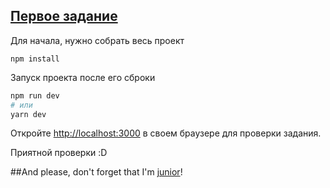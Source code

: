 
## [Первое задание](https://sites.google.com/view/frontenddeveloperreact/#h.i0ozk8efjyly)

Для начала, нужно собрать весь проект
```
npm install 
```


Запуск проекта после его сброки
```bash
npm run dev
# или
yarn dev
```

Откройте [http://localhost:3000](http://localhost:3000) в своем браузере для проверки задания.

Приятной проверки :D

##And please, don't forget that I'm [junior](https://thecode.media/junior/)!

